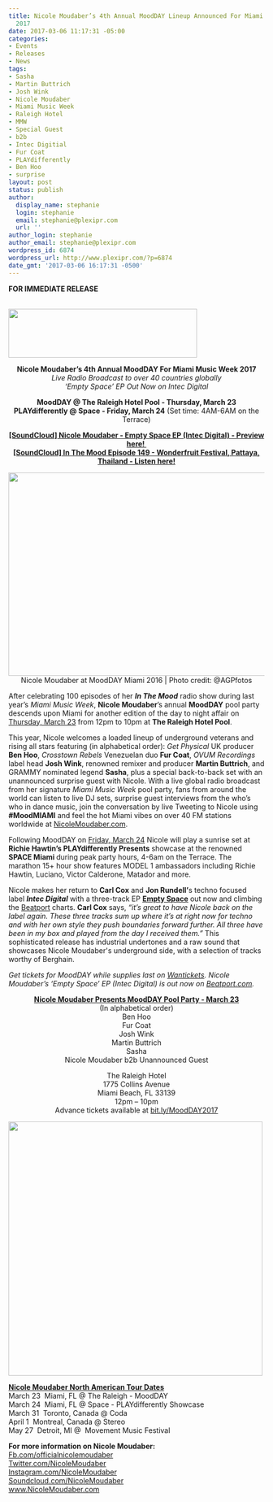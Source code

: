 ```yaml
---
title: Nicole Moudaber’s 4th Annual MoodDAY Lineup Announced For Miami Music Week
  2017
date: 2017-03-06 11:17:31 -05:00
categories:
- Events
- Releases
- News
tags:
- Sasha
- Martin Buttrich
- Josh Wink
- Nicole Moudaber
- Miami Music Week
- Raleigh Hotel
- MMW
- Special Guest
- b2b
- Intec Digitial
- Fur Coat
- PLAYdifferently
- Ben Hoo
- surprise
layout: post
status: publish
author:
  display_name: stephanie
  login: stephanie
  email: stephanie@plexipr.com
  url: ''
author_login: stephanie
author_email: stephanie@plexipr.com
wordpress_id: 6874
wordpress_url: http://www.plexipr.com/?p=6874
date_gmt: '2017-03-06 16:17:31 -0500'
---
```


<div>
<div dir="ltr"><span id="m_-3859808267748149236docs-internal-guid-f5c492a5-f25f-93b4-c610-45aa23098f27"><b>FOR IMMEDIATE RELEASE</b></span></div>
<div dir="ltr"><span id="m_-3859808267748149236docs-internal-guid-f5c492a5-f25f-93b4-c610-45aa23098f27"> </span></div>
</div>
<div></div>
<p><b><img class="CToWUd aligncenter" src="https://ci3.googleusercontent.com/proxy/m5ZBw0NVSfCLeGtMcco2Yzccmqs_OU3zO_vDlpWyGkMxmHQUbJ7XdT6FHcfw84zQLW57SqxXJukSYbgC-0uasIG0ukPg0rO_SpAi_tBo4_2h7S7LRLiOFcI=s0-d-e1-ft#http://img.ymlp70.com/plexipr_plexiprplexiprNicoleMoudaberLogo1.jpg" width="371" height="96" /></b></p>
<div></div>
<div></div>
<div>
<div dir="ltr">
<div dir="ltr">
<p style="text-align: center;"><strong>Nicole Moudaber’s 4th Annual MoodDAY For Miami Music Week 2017</strong><br />
<em>Live Radio Broadcast to over 40 countries globally<br />
‘Empty Space’ EP Out Now on Intec Digital</em></p>
<div style="text-align: center;"></div>
<p style="text-align: center;"><strong>MoodDAY @ The Raleigh Hotel Pool - <span class="aBn" tabindex="0" data-term="goog_472476110"><span class="aQJ">Thursday, March 23</span></span><br />
PLAYdifferently @ Space - <span class="aBn" tabindex="0" data-term="goog_472476111"><span class="aQJ">Friday, March 24</span></span></strong> (Set time: <span class="aBn" tabindex="0" data-term="goog_472476112"><span class="aQJ">4AM-6AM</span></span> on the Terrace)</p>
<div style="text-align: center;"></div>
<p style="text-align: center;"><strong><a href="https://soundcloud.com/intec-digital/sets/id122-nicole-moudaber-empty-space-ep" target="_blank" data-saferedirecturl="https://www.google.com/url?hl=en&amp;q=https://soundcloud.com/intec-digital/sets/id122-nicole-moudaber-empty-space-ep&amp;source=gmail&amp;ust=1489076108466000&amp;usg=AFQjCNGv43pPxLZ1sxxggImiJfBwF5mVXg">[SoundCloud] Nicole Moudaber - Empty Space EP (Intec Digital) - Preview here! </a><br />
<a href="https://soundcloud.com/nicolemoudaber/in-the-mood-episode-149-live-from-wonderfruit-festival-pattaya-thailand" target="_blank" data-saferedirecturl="https://www.google.com/url?hl=en&amp;q=https://soundcloud.com/nicolemoudaber/in-the-mood-episode-149-live-from-wonderfruit-festival-pattaya-thailand&amp;source=gmail&amp;ust=1489076108466000&amp;usg=AFQjCNG9zlbeASFN5ww1L_crSpANWCFV7A">[SoundCloud] In The Mood Episode 149 - Wonderfruit Festival, Pattaya, Thailand - Listen here!</a></strong></p>
<div></div>
<p style="text-align: center;"><img class="CToWUd a6T aligncenter" tabindex="0" src="https://ci6.googleusercontent.com/proxy/c3Uv30Pp5PCVjQRWKA9ZRaGZ-28km-gqLxWUVem-0KjnxyT8qNxKxV1vYsHe4vIN8mC1r2HNTwC1ILd4TXyWn3PHkp6e3q9riti4xudm0o9cXTN9GK-S=s0-d-e1-ft#http://img.ymlp70.com/plexipr_MOODDAY201603171840120783AGP--1.jpg" alt="" width="600" height="400" border="0" /><br />
Nicole Moudaber at MoodDAY Miami 2016 | Photo credit: @AGPfotos</p>
<div></div>
<p>After celebrating 100 episodes of her <strong><em>In The Mood</em></strong> radio show during last year’s <em>Miami Music Week</em>, <strong>Nicole Moudaber</strong>’s annual <strong>MoodDAY</strong> pool party descends upon Miami for another edition of the day to night affair on <u><span class="aBn" tabindex="0" data-term="goog_472476113"><span class="aQJ">Thursday, March 23</span></span></u> from <span class="aBn" tabindex="0" data-term="goog_472476114"><span class="aQJ">12pm to 10pm</span></span> at <strong>The Raleigh Hotel Pool</strong>.</p>
<div></div>
<p>This year, Nicole welcomes a loaded lineup of underground veterans and rising all stars featuring (in alphabetical order): <em>Get Physical</em> UK producer <strong>Ben Hoo</strong>, <em>Crosstown Rebels</em> Venezuelan duo <strong>Fur Coat</strong>, <em>OVUM Recordings</em> label head <strong>Josh Wink</strong>, renowned remixer and producer <strong>Martin Buttrich</strong>, and GRAMMY nominated legend <strong>Sasha</strong>, plus a special back-to-back set with an unannounced surprise guest with Nicole. With a live global radio broadcast from her signature <em>Miami Music Week</em> pool party, fans from around the world can listen to live DJ sets, surprise guest interviews from the who’s who in dance music, join the conversation by live Tweeting to Nicole using <strong>#MoodMIAMI</strong> and feel the hot Miami vibes on over 40 FM stations worldwide at <a href="http://www.NicoleMoudaber.com" target="_blank" data-saferedirecturl="https://www.google.com/url?hl=en&amp;q=http://www.NicoleMoudaber.com&amp;source=gmail&amp;ust=1489076108467000&amp;usg=AFQjCNFeIlb8bmm-7YivkHAohAlkx311pQ">NicoleMoudaber.com</a>.</p>
<div></div>
<p>Following MoodDAY on <u><span class="aBn" tabindex="0" data-term="goog_472476115"><span class="aQJ">Friday, March 24</span></span></u> Nicole will play a sunrise set at <strong>Richie Hawtin’s PLAYdifferently Presents</strong> showcase at the renowned <strong>SPACE Miami </strong>during peak party hours, <span class="aBn" tabindex="0" data-term="goog_472476116"><span class="aQJ">4-6am</span></span> on the Terrace. The marathon 15+ hour show features MODEL 1 ambassadors including Richie Hawtin, Luciano, Victor Calderone, Matador and more.</p>
<div></div>
<p>Nicole makes her return to <strong>Carl Cox</strong> and <strong>Jon Rundell’</strong>s techno focused label <em><strong>Intec Digital</strong></em> with a three-track EP <a href="https://soundcloud.com/intec-digital/sets/id122-nicole-moudaber-empty-space-ep" target="_blank" data-saferedirecturl="https://www.google.com/url?hl=en&amp;q=https://soundcloud.com/intec-digital/sets/id122-nicole-moudaber-empty-space-ep&amp;source=gmail&amp;ust=1489076108467000&amp;usg=AFQjCNFcdTkqH3yG0GA0XQLyfJPOkSn4yw"><u><strong>Empty Space</strong></u></a> out now and climbing the <a href="https://www.beatport.com/release/empty-space-ep/1955369" target="_blank" data-saferedirecturl="https://www.google.com/url?hl=en&amp;q=https://www.beatport.com/release/empty-space-ep/1955369&amp;source=gmail&amp;ust=1489076108467000&amp;usg=AFQjCNGfcJmPvofv36rZSAm4e79NxqnM_A">Beatport</a> charts. <strong>Carl Cox</strong> says, <em>“it’s great to have Nicole back on the label again. These three tracks sum up where it’s at right now for techno and with her own style they push boundaries forward further. All three have been in my box and played from the day I received them.”</em> This sophisticated release has industrial undertones and a raw sound that showcases Nicole Moudaber's underground side, with a selection of tracks worthy of Berghain.</p>
<div></div>
<p><em>Get tickets for MoodDAY while supplies last on <a href="http://bit.ly/MoodDAY2017" target="_blank" data-saferedirecturl="https://www.google.com/url?hl=en&amp;q=http://bit.ly/MoodDAY2017&amp;source=gmail&amp;ust=1489076108467000&amp;usg=AFQjCNEj8_Bw2iW2oKOfQQxa0ydEl7Sfiw">Wantickets</a>. Nicole Moudaber’s ‘Empty Space’ EP (Intec Digital) is out now on <a href="https://www.beatport.com/release/empty-space-ep/1955369" target="_blank" data-saferedirecturl="https://www.google.com/url?hl=en&amp;q=https://www.beatport.com/release/empty-space-ep/1955369&amp;source=gmail&amp;ust=1489076108467000&amp;usg=AFQjCNGfcJmPvofv36rZSAm4e79NxqnM_A">Beatport.com</a>.</em></p>
<div></div>
<p style="text-align: center;"><u><strong>Nicole Moudaber Presents MoodDAY Pool Party - <span class="aBn" tabindex="0" data-term="goog_472476117"><span class="aQJ">March 23</span></span></strong></u><br />
(In alphabetical order)<br />
Ben Hoo<br />
Fur Coat<br />
Josh Wink<br />
Martin Buttrich<br />
Sasha<br />
Nicole Moudaber b2b Unannounced Guest</p>
<div style="text-align: center;"></div>
<p style="text-align: center;">The Raleigh Hotel<br />
1775 Collins Avenue<br />
Miami Beach, FL 33139<br />
<span class="aBn" tabindex="0" data-term="goog_472476118"><span class="aQJ">12pm – 10pm</span></span><br />
Advance tickets available at <a href="http://bit.ly/MoodDAY2017" target="_blank" data-saferedirecturl="https://www.google.com/url?hl=en&amp;q=http://bit.ly/MoodDAY2017&amp;source=gmail&amp;ust=1489076108467000&amp;usg=AFQjCNEj8_Bw2iW2oKOfQQxa0ydEl7Sfiw">bit.ly/MoodDAY2017</a></p>
<p><img class="CToWUd a6T aligncenter" tabindex="0" src="https://ci5.googleusercontent.com/proxy/oqygDqiyqNb8ocmsKqMfzu17HX0pjtRZ6cTE28253n_RlQo1HJzZ0ISLpBc1ZeIJ9ivEuh9VOdaToI2ub69aypMIXnzofde1I0SLZmH71JQtgesgjvWI0QRgmg=s0-d-e1-ft#http://img.ymlp70.com/plexipr_NicoleMoudaber170323MoodDAYMiami--1.png" alt="" width="500" height="500" border="0" /></p>
<div></div>
<div>
<p><u><strong>Nicole Moudaber North American Tour Dates</strong></u><br />
<span class="aBn" tabindex="0" data-term="goog_472476119"><span class="aQJ">March 23</span></span>  Miami, FL @ The Raleigh - MoodDAY<br />
<span class="aBn" tabindex="0" data-term="goog_472476120"><span class="aQJ">March 24</span></span>  Miami, FL @ Space - PLAYdifferently Showcase<br />
<span class="aBn" tabindex="0" data-term="goog_472476121"><span class="aQJ">March 31</span></span>  Toronto, Canada @ Coda<br />
<span class="aBn" tabindex="0" data-term="goog_472476122"><span class="aQJ">April 1</span></span>  Montreal, Canada @ Stereo<br />
<span class="aBn" tabindex="0" data-term="goog_472476123"><span class="aQJ">May 27</span></span>  Detroit, MI @  Movement Music Festival<span id="m_-3859808267748149236docs-internal-guid-cf63199f-37f3-b5d1-5778-1c86b8380db2"> </span></p>
</div>
</div>
</div>
</div>
<div>
<div dir="ltr">
<div>
<div>
<div dir="ltr">
<div dir="ltr"></div>
<div dir="ltr"><span id="m_-3859808267748149236docs-internal-guid-cf63199f-37f3-b5d1-5778-1c86b8380db2"><b>For more information on Nicole Moudaber:</b></span></div>
<div dir="ltr">
<div dir="ltr"><span id="m_-3859808267748149236docs-internal-guid-cf63199f-37f3-b5d1-5778-1c86b8380db2"><span id="m_-3859808267748149236docs-internal-guid-f5c492a5-f263-44e9-d8ba-ed3ab9dd1473"><a href="http://Fb.com/officialnicolemoudaber" target="_blank" data-saferedirecturl="https://www.google.com/url?hl=en&amp;q=http://Fb.com/officialnicolemoudaber&amp;source=gmail&amp;ust=1489076108467000&amp;usg=AFQjCNHeqM7p-98CYs8uxNPmgwash-6XZA">Fb.com/officialnicolemoudaber</a></span></span></div>
<div dir="ltr"><span id="m_-3859808267748149236docs-internal-guid-cf63199f-37f3-b5d1-5778-1c86b8380db2"><span id="m_-3859808267748149236docs-internal-guid-f5c492a5-f263-44e9-d8ba-ed3ab9dd1473"><a href="http://www.twitter.com/nicolemoudaber" target="_blank" data-saferedirecturl="https://www.google.com/url?hl=en&amp;q=http://www.twitter.com/nicolemoudaber&amp;source=gmail&amp;ust=1489076108467000&amp;usg=AFQjCNHjbvUGxO888rnROZyT2fBBoH10vg">Twitter.com/NicoleMoudaber</a></span></span></div>
<div dir="ltr"><span id="m_-3859808267748149236docs-internal-guid-cf63199f-37f3-b5d1-5778-1c86b8380db2"><span id="m_-3859808267748149236docs-internal-guid-f5c492a5-f263-44e9-d8ba-ed3ab9dd1473"><a href="http://instagram.com/NicoleMoudaber" target="_blank" data-saferedirecturl="https://www.google.com/url?hl=en&amp;q=http://instagram.com/NicoleMoudaber&amp;source=gmail&amp;ust=1489076108467000&amp;usg=AFQjCNEqF6rvpiYeqVSRCSidP67WluQijw">Instagram.com/NicoleMoudaber</a></span></span></div>
<div dir="ltr"><span id="m_-3859808267748149236docs-internal-guid-cf63199f-37f3-b5d1-5778-1c86b8380db2"><span id="m_-3859808267748149236docs-internal-guid-f5c492a5-f263-44e9-d8ba-ed3ab9dd1473"><a href="http://soundcloud.com/nicolemoudaber" target="_blank" data-saferedirecturl="https://www.google.com/url?hl=en&amp;q=http://soundcloud.com/nicolemoudaber&amp;source=gmail&amp;ust=1489076108467000&amp;usg=AFQjCNGMSbypyfNv8zlfMDcvU6tuMgc3xg">Soundcloud.com/NicoleMoudaber</a></span></span></div>
</div>
<div dir="ltr"><span id="m_-3859808267748149236docs-internal-guid-cf63199f-37f3-b5d1-5778-1c86b8380db2"><a href="http://www.nicolemoudaber.com/" target="_blank" data-saferedirecturl="https://www.google.com/url?hl=en&amp;q=http://www.nicolemoudaber.com/&amp;source=gmail&amp;ust=1489076108467000&amp;usg=AFQjCNENdY3-FmFBhIVGiyJ5ISExu1uCdg">www.NicoleMoudaber.com</a></span></div>
</div>
</div>
</div>
</div>
</div>
